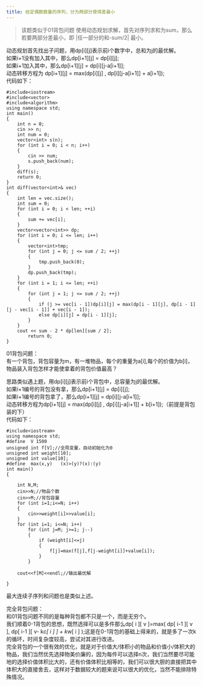 ```yaml
---
title: 给定偶数数量的序列，分为两部分使得差最小
---
```

> 该题类似于01背包问题
使用动态规划求解，首先对序列求和为sum，那么若要两部分差最小，即 |任一部分的和-sum/2| 最小。  
  
  
动态规划首先找出子问题，用dp[i][j]表示前i个数字中，总和为j的最优解。  
如果i+1没有加入其中，那么dp[i+1][j] = dp[i][j];  
如果i+1加入其中，那么dp[i+1][j] = dp[i][j-a[i+1]];  
动态转移方程为
dp[i+1][j] = max(dp[i][j] , dp[i][j-a[i+1]] + a[i+1]);  
代码如下：

```
#include<iostream>
#include<vector>
#include<algorithm>
using namespace std;
int main() 
{
	int n = 0;
	cin >> n;
	int num = 0;
	vector<int> s(n);
	for (int i = 0; i < n; i++) 
	{
		cin >> num;
		s.push_back(num);
	}
	diff(s);
	return 0;
}
int diff(vector<int>& vec)
{
	int len = vec.size();
	int sum = 0;
	for (int i = 0; i < len; ++i) 
	{
		sum += vec[i];
	}
	vector<vector<int>> dp;
	for (int i = 0; i <= len; i++) 
	{
		vector<int>tmp;
		for (int j = 0; j <= sum / 2; ++j) 
		{
			tmp.push_back(0);
		}
		dp.push_back(tmp);
	}
	for (int i = 1; i <= len; ++i) 
	{
		for (int j = 1; j <= sum / 2; ++j) 
		{
			if (j >= vec[i - 1])dp[i][j] = max(dp[i - 1][j], dp[i - 1][j - vec[i - 1]] + vec[i - 1]);
			else dp[i][j] = dp[i - 1][j];
		}
	}
	cout << sum - 2 * dp[len][sum / 2];
        return 0;
}
```
  
  
01背包问题：  
有一个背包，背包容量为m，有一堆物品，每个的重量为a[i],每个的价值为b[i]，物品装入背包怎样才能使拿着的背包价值最高？  
  
思路类似遇上题，用dp[i][j]表示前i个背包中，总容量为j的最优解。  
如果i+1编号的背包没有拿，那么dp[i+1][j] = dp[i][j];  
如果i+1编号的背包拿了，那么dp[i+1][j] = dp[i][j-a[i+1]];    
动态转移方程为dp[i+1][j] = max(dp[i][j] , dp[i][j-a[i+1]] + b[i+1]);（前提是背包装的下）  
代码如下：  

```
#include<iostream>  
using namespace std;  
#define  V 1500  
unsigned int f[V];//全局变量，自动初始化为0  
unsigned int weight[10];  
unsigned int value[10];  
#define  max(x,y)   (x)>(y)?(x):(y)  
int main()  
{  
      
    int N,M;  
    cin>>N;//物品个数  
    cin>>M;//背包容量  
    for (int i=1;i<=N; i++)  
    {  
        cin>>weight[i]>>value[i];  
    }  
    for (int i=1; i<=N; i++)  
        for (int j=M; j>=1; j--)  
        {  
            if (weight[i]<=j)  
            {  
                f[j]=max(f[j],f[j-weight[i]]+value[i]);  
            }             
        }  
      
    cout<<f[M]<<endl;//输出最优解  
  
}  
```

最大连续子序列和问题也是类似上述。  

完全背包问题：  
和01背包问题不同的是每种背包都不只是一个，而是无穷个。  
我们顺着0-1背包的思想，既然选择可以是多件那么dp[ i ][ v ]=max( dp[ i-1 ][ v ], dp[ i-1 ][ v- k*c[ i ] ] + k*w[ i ] );这是在0-1背包的基础上得来的，就是多了一次k的循环，时间复杂度较高，尝试对其进行改进。  
完全背包的一个很有效的优化，就是对于价值大/体积小的物品和价值小/体积大的物品，我们当然优先选择物美价廉的，因为每件可以选择n次，我们当然要尽可能地的选择价值体积比大的，还有价值体积比相等的，我们可以很大胆的直接把其中体积大的直接舍去，这样对于数据较大的题来说可以很大的优化，当然不能排除特殊情况。








